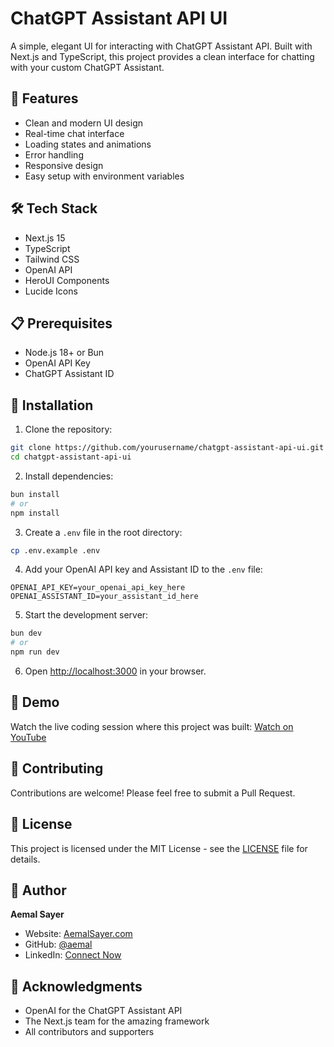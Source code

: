 # ChatGPT Assistant API UI

A simple, elegant UI for interacting with ChatGPT Assistant API. Built with Next.js and TypeScript, this project provides a clean interface for chatting with your custom ChatGPT Assistant.

## 🚀 Features

- Clean and modern UI design
- Real-time chat interface
- Loading states and animations
- Error handling
- Responsive design
- Easy setup with environment variables

## 🛠️ Tech Stack

- Next.js 15
- TypeScript
- Tailwind CSS
- OpenAI API
- HeroUI Components
- Lucide Icons

## 📋 Prerequisites

- Node.js 18+ or Bun
- OpenAI API Key
- ChatGPT Assistant ID

## 🔧 Installation

1. Clone the repository:
```bash
git clone https://github.com/yourusername/chatgpt-assistant-api-ui.git
cd chatgpt-assistant-api-ui
```

2. Install dependencies:
```bash
bun install
# or
npm install
```

3. Create a `.env` file in the root directory:
```bash
cp .env.example .env
```

4. Add your OpenAI API key and Assistant ID to the `.env` file:
```env
OPENAI_API_KEY=your_openai_api_key_here
OPENAI_ASSISTANT_ID=your_assistant_id_here
```

5. Start the development server:
```bash
bun dev
# or
npm run dev
```

6. Open [http://localhost:3000](http://localhost:3000) in your browser.

## 🎥 Demo

Watch the live coding session where this project was built:
[Watch on YouTube](https://youtu.be/g-tf0qcQeho?list=PLWYu7XaUG3XNQIBBM8Mfzx97jYtwK-O1R)

## 🤝 Contributing

Contributions are welcome! Please feel free to submit a Pull Request.

## 📝 License

This project is licensed under the MIT License - see the [LICENSE](LICENSE) file for details.

## 👤 Author

**Aemal Sayer**
- Website: [AemalSayer.com](https://AemalSayer.com)
- GitHub: [@aemal](https://github.com/aemal)
- LinkedIn: [Connect Now](https://linkedin.com/in/aemal)

## 🙏 Acknowledgments

- OpenAI for the ChatGPT Assistant API
- The Next.js team for the amazing framework
- All contributors and supporters
